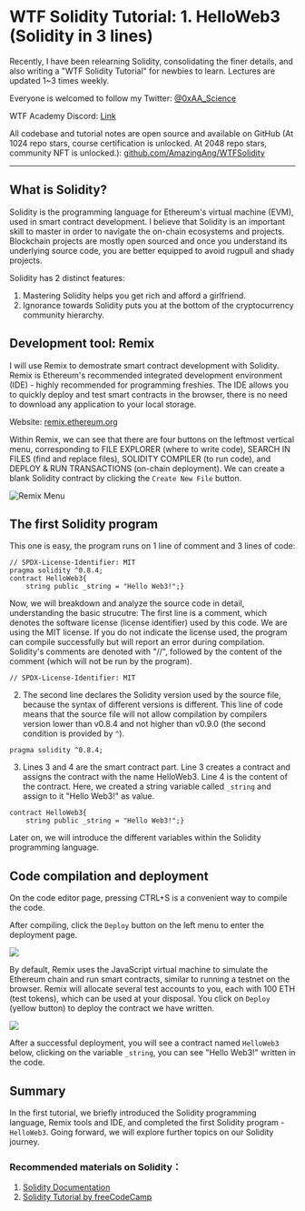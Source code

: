 # WTF Solidity Tutorial: 1. HelloWeb3 (Solidity in 3 lines)

Recently, I have been relearning Solidity, consolidating the finer details, and also writing a "WTF Solidity Tutorial" for newbies to learn. Lectures are updated 1~3 times weekly. 

Everyone is welcomed to follow my Twitter: [@0xAA_Science](https://twitter.com/0xAA_Science)

WTF Academy Discord: [Link](https://discord.gg/5akcruXrsk)

All codebase and tutorial notes are open source and available on GitHub (At 1024 repo stars, course certification is unlocked. At 2048 repo stars, community NFT is unlocked.): [github.com/AmazingAng/WTFSolidity](https://github.com/AmazingAng/WTFSolidity)

-----

## What is Solidity?

Solidity is the programming language for Ethereum's virtual machine (EVM), used in smart contract development. I believe that Solidity is an important skill to master in order to navigate the on-chain ecosystems and projects. Blockchain projects are mostly open sourced and once you understand its underlying source code, you are better equipped to avoid rugpull and shady projects. 

Solidity has 2 distinct features:

1. Mastering Solidity helps you get rich and afford a girlfriend.
2. Ignorance towards Solidity puts you at the bottom of the cryptocurrency community hierarchy.

## Development tool: Remix

I will use Remix to demostrate smart contract development with Solidity. Remix is Ethereum's recommended integrated development environment (IDE) - highly recommended for programming freshies. The IDE allows you to quickly deploy and test smart contracts in the browser, there is no need to download any application to your local storage. 

Website: [remix.ethereum.org](https://remix.ethereum.org)

Within Remix, we can see that there are four buttons on the leftmost vertical menu, corresponding to FILE EXPLORER (where to write code), SEARCH IN FILES (find and replace files), SOLIDITY COMPILER (to run code), and DEPLOY & RUN TRANSACTIONS (on-chain deployment). We can create a blank Solidity contract by clicking the `Create New File` button.

   ![Remix Menu](./img/1-1.png)

## The first Solidity program

This one is easy, the program runs on 1 line of comment and 3 lines of code:

```solidity
// SPDX-License-Identifier: MIT
pragma solidity ^0.8.4;
contract HelloWeb3{
    string public _string = "Hello Web3!";}
```

Now, we will breakdown and analyze the source code in detail, understanding the basic strucutre: 
The first line is a comment, which denotes the software license (license identifier) used by this code. We are using the MIT license. If you do not indicate the license used, the program can compile successfully but will report an error during compilation. Solidity's comments are denoted with "//", followed by the content of the comment (which will not be run by the program).

```solidity
// SPDX-License-Identifier: MIT
```

2. The second line declares the Solidity version used by the source file, because the syntax of different versions is different. This line of code means that the source file will not allow compilation by compilers version lower than v0.8.4 and not higher than v0.9.0 (the second condition is provided by `^`).

```solidity
pragma solidity ^0.8.4;
```
    
3. Lines 3 and 4 are the smart contract part. Line 3 creates a contract and assigns the contract with the name HelloWeb3. Line 4 is the content of the contract. Here, we created a string variable called `_string` and assign to it "Hello Web3!" as value.

```solidity
contract HelloWeb3{
    string public _string = "Hello Web3!";}
```
Later on, we will introduce the different variables within the Solidity programming language.

## Code compilation and deployment

On the code editor page, pressing CTRL+S is a convenient way to compile the code.

After compiling, click the `Deploy` button on the left menu to enter the deployment page.

   ![](./img/1-2.png)

By default, Remix uses the JavaScript virtual machine to simulate the Ethereum chain and run smart contracts, similar to running a testnet on the browser. Remix will allocate several test accounts to you, each with 100 ETH (test tokens), which can be used at your disposal. You click on `Deploy` (yellow button) to deploy the contract we have written.

   ![](./img/1-3.png)

After a successful deployment, you will see a contract named `HelloWeb3` below, clicking on the variable `_string`, you can see "Hello Web3!" written in the code.

## Summary

In the first tutorial, we briefly introduced the Solidity programming language, Remix tools and IDE, and completed the first Solidity program - `HelloWeb3`. Going forward, we will explore further topics on our Solidity journey.

### Recommended materials on Solidity：

1. [Solidity Documentation](https://docs.soliditylang.org/en/latest/)
2. [Solidity Tutorial by freeCodeCamp](https://www.youtube.com/watch?v=ipwxYa-F1uY)
